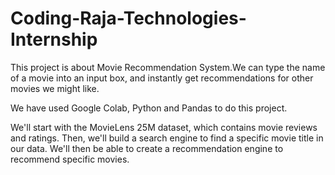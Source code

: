 # Coding-Raja-Technologies-Internship

This project is about Movie Recommendation System.We can type the name of a movie into an input box, and instantly get recommendations for other movies we might like. 

We have used Google Colab, Python and Pandas to do this project. 

We'll start with the MovieLens 25M dataset, which contains movie reviews and ratings.  Then, we'll build a search engine to find a specific movie title in our data.  We'll then be able to create a recommendation engine to recommend specific movies.
